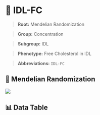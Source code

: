 # 🧪 IDL-FC

> **Root:** Mendelian Randomization

> **Group:** Concentration  

> **Subgroup:** IDL

> **Phenotype:** Free Cholesterol in IDL  

> **Abbreviations:** `IDL-FC`

## 🧬 Mendelian Randomization  

<img src="/MR/Figures/Inverse/IDL-FC.png"/>


## 📊 Data Table


<CsvTableMRI src="/MR/Data/Inverse/IDL-FC.csv"/>

